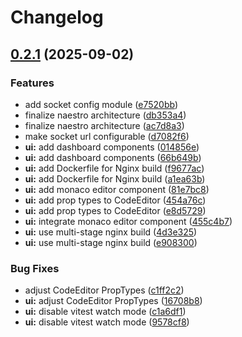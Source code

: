 # Changelog

## [0.2.1](https://github.com/cputer/naestro/compare/v0.2.0...v0.2.1) (2025-09-02)


### Features

* add socket config module ([e7520bb](https://github.com/cputer/naestro/commit/e7520bbf5fd2d198df4b5a979c212eb08b3c068c))
* finalize naestro architecture ([db353a4](https://github.com/cputer/naestro/commit/db353a4bb792cf072d7c1f7396e6396d3a260425))
* finalize naestro architecture ([ac7d8a3](https://github.com/cputer/naestro/commit/ac7d8a3e873b82a51610afb6f5ce87b1999db6cc))
* make socket url configurable ([d7082f6](https://github.com/cputer/naestro/commit/d7082f6284aac2ef8d212da935288006ca75ca9b))
* **ui:** add dashboard components ([014856e](https://github.com/cputer/naestro/commit/014856e1ae46bec49446f96f63fe90698c520e9a))
* **ui:** add dashboard components ([66b649b](https://github.com/cputer/naestro/commit/66b649ba4431ee11014b14bf149af13790048c55))
* **ui:** add Dockerfile for Nginx build ([f9677ac](https://github.com/cputer/naestro/commit/f9677acd216c260a9c6708fc10a4681845277d3e))
* **ui:** add Dockerfile for Nginx build ([a1ea63b](https://github.com/cputer/naestro/commit/a1ea63b6662df8d6b08e3f25256aa47105d88d8d))
* **ui:** add monaco editor component ([81e7bc8](https://github.com/cputer/naestro/commit/81e7bc853c01975c98ce4cbecb91ab6a3422c80d))
* **ui:** add prop types to CodeEditor ([454a76c](https://github.com/cputer/naestro/commit/454a76c207c7434fbe1581aeedb91abc2045e8bb))
* **ui:** add prop types to CodeEditor ([e8d5729](https://github.com/cputer/naestro/commit/e8d5729415789b20daefc07955b7e96b3bc9550a))
* **ui:** integrate monaco editor component ([455c4b7](https://github.com/cputer/naestro/commit/455c4b7dd8127596c3a15ba937ab0a17c84528c6))
* **ui:** use multi-stage nginx build ([4d3e325](https://github.com/cputer/naestro/commit/4d3e325725d80a9f174d3f68480691b4fa9ed553))
* **ui:** use multi-stage nginx build ([e908300](https://github.com/cputer/naestro/commit/e908300ae668387fc886ebc8035553582aa89d4e))


### Bug Fixes

* adjust CodeEditor PropTypes ([c1ff2c2](https://github.com/cputer/naestro/commit/c1ff2c211c1c03dfc22e6ff25dc16c5cc8795ca1))
* **ui:** adjust CodeEditor PropTypes ([16708b8](https://github.com/cputer/naestro/commit/16708b83966907a8e71969b3deec2e912b8d12ab))
* **ui:** disable vitest watch mode ([c1a6df1](https://github.com/cputer/naestro/commit/c1a6df1f4a7be0c1457003871a44a846aa7c2e4f))
* **ui:** disable vitest watch mode ([9578cf8](https://github.com/cputer/naestro/commit/9578cf8f7399ffb044d93414b15b389d7bde768b))
